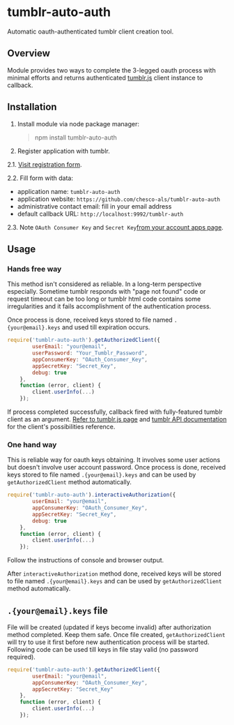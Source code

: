 # tumblr-auto-auth

Automatic oauth-authenticated tumblr client creation tool.

## Overview

Module provides two ways to complete the 3-legged oauth process with minimal efforts and returns authenticated
[tumblr.js](https://github.com/tumblr/tumblr.js) client instance to callback.

## Installation

1. Install module via node package manager:

	> npm install tumblr-auto-auth

2. Register application with tumblr.

2.1. [Visit registration form](http://www.tumblr.com/oauth/register).

2.2. Fill form with data:

* application name: `tumblr-auto-auth`
* application website: `https://github.com/chesco-als/tumblr-auto-auth`
* administrative contact email: fill in your email address
* default callback URL: `http://localhost:9992/tumblr-auth`

2.3. Note `OAuth Consumer Key` and `Secret Key`[from your account apps page](http://www.tumblr.com/oauth/apps).

## Usage

### Hands free way

This method isn't considered as reliable. In a long-term perspective especially.
Sometime tumblr responds with "page not found" code or request timeout can be too long
or tumblr html code contains some irregularities and it fails accomplishment of the authentication process.

Once process is done, received keys stored to file named `.{your@email}.keys` and used till expiration occurs.

```js
require('tumblr-auto-auth').getAuthorizedClient({
		userEmail: "your@email",
		userPassword: "Your_Tumblr_Password",
		appConsumerKey: "OAuth_Consumer_Key",
		appSecretKey: "Secret_Key",
		debug: true
	},
	function (error, client) {
		client.userInfo(...)
	});
```

If process completed successfully, callback fired with fully-featured tumblr client as an argument.
[Refer to tumblr.js page](https://github.com/tumblr/tumblr.js) and [tumblr API documentation](http://www.tumblr.com/docs/en/api/v2)
for the client's possibilities reference.

### One hand way

This is reliable way for oauth keys obtaining. It involves some user actions but doesn't involve user account password.
Once process is done, received keys stored to file named `.{your@email}.keys` and can be used by `getAuthorizedClient`
method automatically.

```js
require('tumblr-auto-auth').interactiveAuthorization({
		userEmail: "your@email",
		appConsumerKey: "OAuth_Consumer_Key",
		appSecretKey: "Secret_Key",
		debug: true
	},
	function (error, client) {
		client.userInfo(...)
	});
```

Follow the instructions of console and browser output.

After `interactiveAuthorization` method done, received keys will be stored to file named `.{your@email}.keys` and can
be used by `getAuthorizedClient` method automatically.

## `.{your@email}.keys` file

File will be created (updated if keys become invalid) after authorization method completed. Keep them safe. Once file
created, `getAuthorizedClient` will try to use it first before new authentication process will be started. Following
code can be used till keys in file stay valid (no password required).

```js
require('tumblr-auto-auth').getAuthorizedClient({
		userEmail: "your@email",
		appConsumerKey: "OAuth_Consumer_Key",
		appSecretKey: "Secret_Key"
	},
	function (error, client) {
		client.userInfo(...)
	});
```
